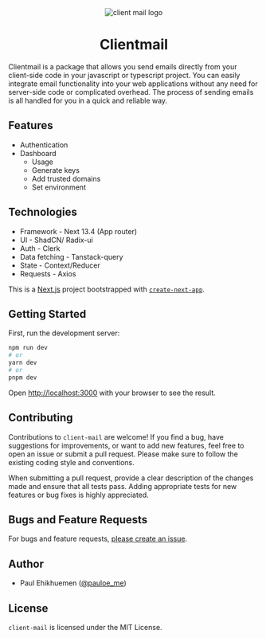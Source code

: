 <div align="center"><img src="https://github.com/lordelogos/clientmail.js/assets/67395687/c7862e34-598f-4f1a-835d-f66be99677ea" alt="client mail logo"></div>

<div align="center"><h1>Clientmail</h1></div>

Clientmail is a package that allows you send emails directly from your client-side code in your javascript or typescript project. You can easily integrate email functionality into your web applications without any need for server-side code or complicated overhead. The process of sending emails is all handled for you in a quick and reliable way.

## Features
- Authentication
- Dashboard
  - Usage
  - Generate keys
  - Add trusted domains
  - Set environment

## Technologies

- Framework - Next 13.4 (App router)
- UI - ShadCN/ Radix-ui
- Auth - Clerk
- Data fetching - Tanstack-query
- State - Context/Reducer
- Requests - Axios

This is a [Next.js](https://nextjs.org/) project bootstrapped with [`create-next-app`](https://github.com/vercel/next.js/tree/canary/packages/create-next-app).

## Getting Started

First, run the development server:

```bash
npm run dev
# or
yarn dev
# or
pnpm dev
```

Open [http://localhost:3000](http://localhost:3000) with your browser to see the result.


## Contributing

Contributions to `client-mail` are welcome! If you find a bug, have suggestions for improvements, or want to add new features, feel free to open an issue or submit a pull request. Please make sure to follow the existing coding style and conventions.

When submitting a pull request, provide a clear description of the changes made and ensure that all tests pass. Adding appropriate tests for new features or bug fixes is highly appreciated.

## Bugs and Feature Requests

For bugs and feature requests, [please create an issue](https://github.com/lordelogos/clientmail.web/issues/new/choose).

## Author

- Paul Ehikhuemen ([@pauloe_me](https://twitter.com/pauloe_me))

## License

`client-mail` is licensed under the MIT License.
